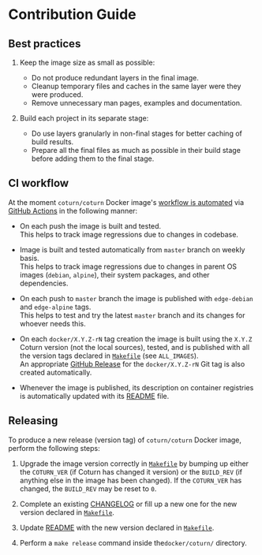 Contribution Guide
==================




## Best practices

1. Keep the image size as small as possible:
    - Do not produce redundant layers in the final image.
    - Cleanup temporary files and caches in the same layer were they were produced.
    - Remove unnecessary man pages, examples and documentation.

2. Build each project in its separate stage:
    - Do use layers granularly in non-final stages for better caching of build results.
    - Prepare all the final files as much as possible in their build stage before adding them to the final stage.




## CI workflow

At the moment `coturn/coturn` Docker image's [workflow is automated][1] via [GitHub Actions] in the following manner:

- On each push the image is built and tested.  
  This helps to track image regressions due to changes in codebase.

- Image is built and tested automatically from `master` branch on weekly basis.  
  This helps to track image regressions due to changes in parent OS images (`debian`, `alpine`), their system packages, and other dependencies.

- On each push to `master` branch the image is published with `edge-debian` and `edge-alpine` tags.  
  This helps to test and try the latest `master` branch and its changes for whoever needs this.

- On each `docker/X.Y.Z-rN` tag creation the image is built using the `X.Y.Z` Coturn version (not the local sources), tested, and is published with all the version tags declared in [`Makefile`] (see `ALL_IMAGES`).  
  An appropriate [GitHub Release] for the `docker/X.Y.Z-rN` Git tag is also created automatically.

- Whenever the image is published, its description on container registries is automatically updated with its [README] file.




## Releasing

To produce a new release (version tag) of `coturn/coturn` Docker image, perform the following steps:

1. Upgrade the image version correctly in [`Makefile`] by bumping up either the `COTURN_VER` (if Coturn has changed it version) or the `BUILD_REV` (if anything else in the image has been changed). If the `COTURN_VER` has changed, the `BUILD_REV` may be reset to `0`.

2. Complete an existing [CHANGELOG] or fill up a new one for the new version declared in [`Makefile`].

3. Update [README] with the new version declared in [`Makefile`].

4. Perform a `make release` command inside the`docker/coturn/` directory.





[CHANGELOG]: https://github.com/coturn/coturn/blob/master/docker/coturn/CHANGELOG.md
[GitHub Actions]: https://docs.github.com/actions
[GitHub Release]: https://github.com/coturn/coturn/releases
[README]: https://github.com/coturn/coturn/blob/master/docker/coturn/README.md

[`Makefile`]: https://github.com/coturn/coturn/blob/master/docker/coturn/Makefile

[1]: https://github.com/coturn/coturn/blob/master/.github/workflows/docker.yml
